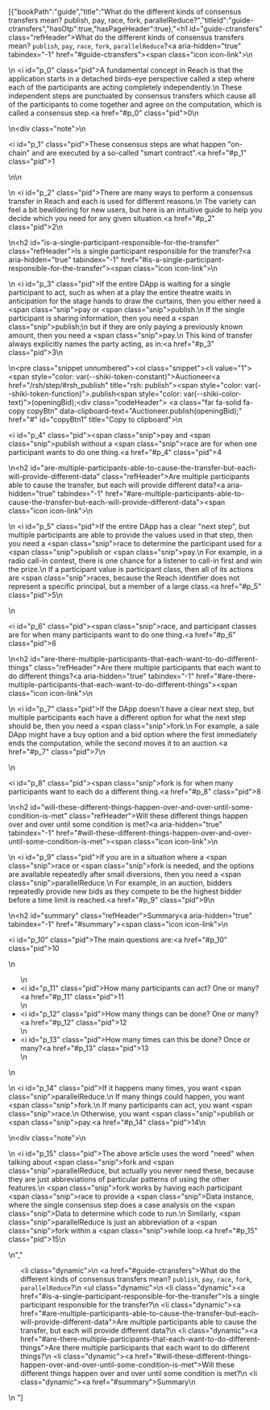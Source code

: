 [{"bookPath":"guide","title":"What do the different kinds of consensus transfers mean? publish, pay, race, fork, parallelReduce?","titleId":"guide-ctransfers","hasOtp":true,"hasPageHeader":true},"<h1 id=\"guide-ctransfers\" class=\"refHeader\">What do the different kinds of consensus transfers mean? <code>publish</code>, <code>pay</code>, <code>race</code>, <code>fork</code>, <code>parallelReduce</code>?<a aria-hidden=\"true\" tabindex=\"-1\" href=\"#guide-ctransfers\"><span class=\"icon icon-link\"></span></a></h1>\n<p>\n  <i id=\"p_0\" class=\"pid\"></i>A fundamental concept in Reach is that the application starts in a detached birds-eye perspective called a step where each of the participants are acting completely independently.\n  These independent steps are punctuated by consensus transfers which cause all of the participants to come together and agree on the computation, which is called a consensus step.<a href=\"#p_0\" class=\"pid\">0</a>\n</p>\n<div class=\"note\">\n  <p><i id=\"p_1\" class=\"pid\"></i>These consensus steps are what happen \"on-chain\" and are executed by a so-called \"smart contract\".<a href=\"#p_1\" class=\"pid\">1</a></p>\n</div>\n<p>\n  <i id=\"p_2\" class=\"pid\"></i>There are many ways to perform a consensus transfer in Reach and each is used for different reasons.\n  The variety can feel a bit bewildering for new users, but here is an intuitive guide to help you decide which you need for any given situation.<a href=\"#p_2\" class=\"pid\">2</a>\n</p>\n<h2 id=\"is-a-single-participant-responsible-for-the-transfer\" class=\"refHeader\">Is a single participant responsible for the transfer?<a aria-hidden=\"true\" tabindex=\"-1\" href=\"#is-a-single-participant-responsible-for-the-transfer\"><span class=\"icon icon-link\"></span></a></h2>\n<p>\n  <i id=\"p_3\" class=\"pid\"></i>If the entire DApp is waiting for a single participant to act, such as when at a play the entire theatre waits in anticipation for the stage hands to draw the curtains, then you either need a <span class=\"snip\">pay</span> or <span class=\"snip\">publish</span>.\n  If the single participant is sharing information, then you need a <span class=\"snip\">publish</span>;\n  but if they are only paying a previously known amount, then you need a <span class=\"snip\">pay</span>.\n  This kind of transfer always explicitly names the party acting, as in:<a href=\"#p_3\" class=\"pid\">3</a>\n</p>\n<pre class=\"snippet unnumbered\"><ol class=\"snippet\"><li value=\"1\"><span style=\"color: var(--shiki-token-constant)\">Auctioneer</span><a href=\"/rsh/step/#rsh_publish\" title=\"rsh: publish\"><span style=\"color: var(--shiki-token-function)\">.publish</span></a><span style=\"color: var(--shiki-color-text)\">(openingBid);</span></li></ol><div class=\"codeHeader\">&nbsp;<a class=\"far fa-solid fa-copy copyBtn\" data-clipboard-text=\"Auctioneer.publish(openingBid);\" href=\"#\" id=\"copyBtn1\" title=\"Copy to clipboard\"></a></div></pre>\n<p><i id=\"p_4\" class=\"pid\"></i><span class=\"snip\">pay</span> and <span class=\"snip\">publish</span> without a <span class=\"snip\">race</span> are for when one participant wants to do one thing.<a href=\"#p_4\" class=\"pid\">4</a></p>\n<h2 id=\"are-multiple-participants-able-to-cause-the-transfer-but-each-will-provide-different-data\" class=\"refHeader\">Are multiple participants able to cause the transfer, but each will provide different data?<a aria-hidden=\"true\" tabindex=\"-1\" href=\"#are-multiple-participants-able-to-cause-the-transfer-but-each-will-provide-different-data\"><span class=\"icon icon-link\"></span></a></h2>\n<p>\n  <i id=\"p_5\" class=\"pid\"></i>If the entire DApp has a clear \"next step\", but multiple participants are able to provide the values used in that step, then you need a <span class=\"snip\">race</span> to determine the participant used for a <span class=\"snip\">publish</span> or <span class=\"snip\">pay</span>.\n  For example, in a radio call-in contest, there is one chance for a listener to call-in first and win the prize.\n  If a participant value is participant class, then all of its actions are <span class=\"snip\">race</span>s, because the Reach identifier does not represent a specific principal, but a member of a large class.<a href=\"#p_5\" class=\"pid\">5</a>\n</p>\n<p><i id=\"p_6\" class=\"pid\"></i><span class=\"snip\">race</span>, and participant classes are for when many participants want to do one thing.<a href=\"#p_6\" class=\"pid\">6</a></p>\n<h2 id=\"are-there-multiple-participants-that-each-want-to-do-different-things\" class=\"refHeader\">Are there multiple participants that each want to do different things?<a aria-hidden=\"true\" tabindex=\"-1\" href=\"#are-there-multiple-participants-that-each-want-to-do-different-things\"><span class=\"icon icon-link\"></span></a></h2>\n<p>\n  <i id=\"p_7\" class=\"pid\"></i>If the DApp doesn't have a clear next step, but multiple participants each have a different option for what the next step should be, then you need a <span class=\"snip\">fork</span>.\n  For example, a sale DApp might have a buy option and a bid option where the first immediately ends the computation, while the second moves it to an auction.<a href=\"#p_7\" class=\"pid\">7</a>\n</p>\n<p><i id=\"p_8\" class=\"pid\"></i><span class=\"snip\">fork</span> is for when many participants want to each do a different thing.<a href=\"#p_8\" class=\"pid\">8</a></p>\n<h2 id=\"will-these-different-things-happen-over-and-over-until-some-condition-is-met\" class=\"refHeader\">Will these different things happen over and over until some condition is met?<a aria-hidden=\"true\" tabindex=\"-1\" href=\"#will-these-different-things-happen-over-and-over-until-some-condition-is-met\"><span class=\"icon icon-link\"></span></a></h2>\n<p>\n  <i id=\"p_9\" class=\"pid\"></i>If you are in a situation where a <span class=\"snip\">race</span> or <span class=\"snip\">fork</span> is needed, and the options are available repeatedly after small diversions, then you need a <span class=\"snip\">parallelReduce</span>.\n  For example, in an auction, bidders repeatedly provide new bids as they compete to be the highest bidder before a time limit is reached.<a href=\"#p_9\" class=\"pid\">9</a>\n</p>\n<h2 id=\"summary\" class=\"refHeader\">Summary<a aria-hidden=\"true\" tabindex=\"-1\" href=\"#summary\"><span class=\"icon icon-link\"></span></a></h2>\n<p><i id=\"p_10\" class=\"pid\"></i>The main questions are:<a href=\"#p_10\" class=\"pid\">10</a></p>\n<ul>\n  <li><i id=\"p_11\" class=\"pid\"></i>How many participants can act? One or many?<a href=\"#p_11\" class=\"pid\">11</a></li>\n  <li><i id=\"p_12\" class=\"pid\"></i>How many things can be done? One or many?<a href=\"#p_12\" class=\"pid\">12</a></li>\n  <li><i id=\"p_13\" class=\"pid\"></i>How many times can this be done? Once or many?<a href=\"#p_13\" class=\"pid\">13</a></li>\n</ul>\n<p>\n  <i id=\"p_14\" class=\"pid\"></i>If it happens many times, you want <span class=\"snip\">parallelReduce</span>.\n  If many things could happen, you want <span class=\"snip\">fork</span>.\n  If many participants can act, you want <span class=\"snip\">race</span>.\n  Otherwise, you want <span class=\"snip\">publish</span> or <span class=\"snip\">pay</span>.<a href=\"#p_14\" class=\"pid\">14</a>\n</p>\n<div class=\"note\">\n  <p>\n    <i id=\"p_15\" class=\"pid\"></i>The above article uses the word \"need\" when talking about <span class=\"snip\">fork</span> and <span class=\"snip\">parallelReduce</span>, but actually you never need these, because they are just abbreviations of particular patterns of using the other features.\n    <span class=\"snip\">fork</span> works by having each participant <span class=\"snip\">race</span> to provide a <span class=\"snip\">Data</span> instance, where the single consensus step does a case analysis on the <span class=\"snip\">Data</span> to determine which code to run.\n    Similarly, <span class=\"snip\">parallelReduce</span> is just an abbreviation of a <span class=\"snip\">fork</span> within a <span class=\"snip\">while</span> loop.<a href=\"#p_15\" class=\"pid\">15</a>\n  </p>\n</div>","<ul><li class=\"dynamic\">\n    <a href=\"#guide-ctransfers\">What do the different kinds of consensus transfers mean? <code>publish</code>, <code>pay</code>, <code>race</code>, <code>fork</code>, <code>parallelReduce</code>?</a>\n    <ul class=\"dynamic\">\n      <li class=\"dynamic\"><a href=\"#is-a-single-participant-responsible-for-the-transfer\">Is a single participant responsible for the transfer?</a></li>\n      <li class=\"dynamic\"><a href=\"#are-multiple-participants-able-to-cause-the-transfer-but-each-will-provide-different-data\">Are multiple participants able to cause the transfer, but each will provide different data?</a></li>\n      <li class=\"dynamic\"><a href=\"#are-there-multiple-participants-that-each-want-to-do-different-things\">Are there multiple participants that each want to do different things?</a></li>\n      <li class=\"dynamic\"><a href=\"#will-these-different-things-happen-over-and-over-until-some-condition-is-met\">Will these different things happen over and over until some condition is met?</a></li>\n      <li class=\"dynamic\"><a href=\"#summary\">Summary</a></li>\n    </ul>\n  </li></ul>"]